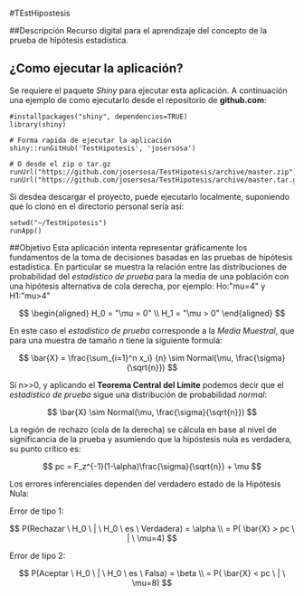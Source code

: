 #TEstHipostesis

##Descripción
Recurso digital para el aprendizaje del concepto de la prueba de hipótesis estadística.

## ¿Como ejecutar la aplicación?
Se requiere el paquete _Shiny_ para ejecutar esta aplicación. A continuación una ejemplo de como ejecutarlo desde el repositorio de **github.com**:

```{r}
#installpackages("shiny", dependencies=TRUE)
library(shiny)

# Forma rapida de ejecutar la aplicación
shiny::runGitHub('TestHipotesis', 'josersosa')

# O desde el zip o tar.gz
runUrl("https://github.com/josersosa/TestHipotesis/archive/master.zip")
runUrl("https://github.com/josersosa/TestHipotesis/archive/master.tar.gz")
```

Si desdea descargar el proyecto, puede ejecutarlo localmente, suponiendo que lo clonó en el directorio personal sería así:

```{r}
setwd("~/TestHipotesis")
runApp()
```


##Objetivo
Esta aplicación intenta representar gráficamente los fundamentos de la toma de decisiones basadas en las pruebas de hipótesis estadística. En particular se muestra la relación entre las distribuciones de probabilidad del _estadístico de prueba_ para la media de una población con una hipótesis alternativa de cola derecha, por ejemplo: Ho:"mu=4" y H1:"mu>4"

$$
\begin{aligned}
H_0 = "\mu = 0" \\
H_1 = "\mu > 0"
\end{aligned} 
$$

En este caso el _estadístico de prueba_ corresponde a la _Media Muestral_, que para una muestra de tamaño _n_ tiene la siguiente formula:

$$
\bar{X} = \frac{\sum_{i=1}^n x_i} {n} \sim Normal(\mu, \frac{\sigma}{\sqrt{n}}) 
$$

Sí n>>0, y aplicando el __Teorema Central del Límite__ podemos decir que el _estadístico de prueba_ sigue una distribución de probabilidad _normal_:

$$
\bar{X} \sim Normal(\mu, \frac{\sigma}{\sqrt{n}})  
$$

La región de rechazo (cola de la derecha) se cálcula en base al nivel de significancia de la prueba y asumiendo que la hipóstesis nula es verdadera, su punto crítico es:

$$
pc = F_z^{-1}(1-\alpha)\frac{\sigma}{\sqrt{n}} + \mu
$$

Los errores inferenciales dependen del verdadero estado de la Hipótesis Nula:

Error de tipo 1:

$$
P(Rechazar \ H_0 \ | \ H_0 \ es \ Verdadera) = \alpha \\ 
= P( \bar{X} > pc \ | \ \mu=4)
$$

Error de tipo 2:

$$
P(Aceptar \ H_0 \ | \ H_0 \ es \ Falsa) = \beta \\ 
= P( \bar{X} < pc \ | \ \mu=8)
$$
